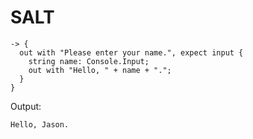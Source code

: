 # SALT
```smalltalk
-> {
  out with "Please enter your name.", expect input {
    string name: Console.Input;
    out with "Hello, " + name + ".";
  }
}
```

Output:
```
Hello, Jason.
```
